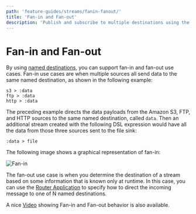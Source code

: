 ```yaml
---
path: 'feature-guides/streams/fanin-fanout/'
title: 'Fan-in and Fan-out'
description: 'Publish and subscribe to multiple destinations using the fan-in and fan-out capabilities'
---
```


# Fan-in and Fan-out

By using [named destinations](https://docs.spring.io/spring-cloud-dataflow/docs/%dataflow-version%/reference/htmlsingle/#spring-cloud-dataflow-stream-dsl-named-destinations), you can support fan-in and fan-out use cases.
Fan-in use cases are when multiple sources all send data to the same named destination, as shown in the following example:

```
s3 > :data
ftp > :data
http > :data
```

The preceding example directs the data payloads from the Amazon S3, FTP, and HTTP sources to the same named destination, called `data`.
Then an additional stream created with the following DSL expression would have all the data from those three sources sent to the file sink:

`:data > file`

The following image shows a graphical representation of fan-in:

![Fan-in](images/fan-in-fan-out.png)

The fan-out use case is when you determine the destination of a stream based on some information that is known only at runtime.
In this case, you can use the [Router Application](https://github.com/spring-cloud/stream-applications/blob/v%streaming-apps-version%/applications/sink/router-sink/README.adoc) to specify how to direct the incoming message to one of N named destinations.

A nice [Video](https://youtu.be/l8SgHtP5QCI) showing Fan-in and Fan-out behavior is also available.
